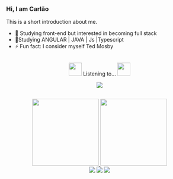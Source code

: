 ### Hi, I am Carlão 

This is a short introduction about me.

- 🔭 Studying front-end but interested in becoming full stack
- 🌱Studying ANGULAR | JAVA | Js |Typescript
- ⚡ Fun fact: I consider myself Ted Mosby


##

<div align="center">
  <p> <img src="https://slackmojis.com/emojis/13688-meow_dance/download" width="35"/> Listening to... <img src="https://slackmojis.com/emojis/13688-meow_dance/download" width="35"/> </p>
  <img src="https://spotify-github-profile.vercel.app/api/view?uid=xp95x9hsk79dpm38esj50lijv&cover_image=true&theme=default&show_offline=false&background_color=121212">
</div>

<!-- card porcentagem e card linguagens -->

##

<div align="center" >
  <a href="https://github.com/carlosdoceu/carlosdoceu">
<img height="180em" src="https://github-readme-stats.vercel.app/api?username=carlosdoceu&show_icons=true&theme=radical"/>
<img  height="180em"  src="https://github-readme-stats.vercel.app/api/top-langs/?username=carlosdoceu&layout=compact&theme=radical" />
</div>

 <div>
    
<div align="center" > 
  <a align="center" href="https://www.instagram.com/carlos_the_sea/" target="_blank"><img src="https://img.shields.io/badge/-Instagram-%23E4405F?style=for-the-badge&logo=instagram&logoColor=white" target="_blank"></a>
  <a align="center" href = "mailto:carlosodmen@gmail.com"><img src="https://img.shields.io/badge/-Gmail-%23333?style=for-the-badge&logo=gmail&logoColor=white" target="_blank"></a>
  <a align="center" href="https://www.linkedin.com/in/carlos-omar-625b2a214/" target="_blank"><img src="https://img.shields.io/badge/-LinkedIn-%230077B5?style=for-the-badge&logo=linkedin&logoColor=white" target="_blank"></a> 
  
</div >
 </div>
  
